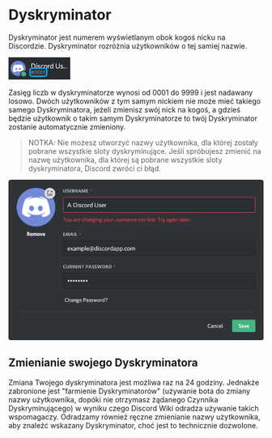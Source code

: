 <!-- TITLE: Dyskryminator -->
<!-- SUBTITLE: Informacje o Discordowych Dyskryminatorach -->

# Dyskryminator
Dyskryminator jest numerem wyświetlanym obok kogoś nicku na Discordzie. Dyskryminator rozróżnia użytkowników o tej samiej nazwie.

![Przykład Dyskryminatora](/uploads/discriminator-example.png "Przykład Dyskryminatora")

Zasięg liczb w dyskryminatorze wynosi od 0001 do 9999 i jest nadawany losowo. Dwóch użytkowników z tym samym nickiem nie może mieć takiego samego Dyskryminatora, jeżeli zmienisz swój nick na kogoś, a gdzieś będzie użytkownik o takim samym Dyskryminatorze to twój Dyskryminator zostanie automatycznie zmieniony.

 > NOTKA: Nie możesz utworzyć nazwy użytkownika, dla której zostały pobrane wszystkie sloty dyskryminujące. Jeśli spróbujesz zmienić na nazwę użytkownika, dla której są pobrane wszystkie sloty dyskryminatora, Discord zwróci ci błąd.

![Zmiana Nicku](/uploads/discriminator/usernamechange.png "Zmiana Nicku")

## Zmienianie swojego Dyskryminatora
Zmiana Twojego dyskryminatora jest możliwa raz na 24 godziny. Jednakże zabronione jest "farmienie Dyskryminatorów" (używanie bota do zmiany nazwy użytkownika, dopóki nie otrzymasz żądanego Czynnika Dyskryminującego) w wyniku czego Discord Wiki odradza używanie takich wspomagaczy. Odradzamy również ręczne zmienianie nazwy użytkownika, aby znaleźć wskazany Dyskryminator, choć jest to technicznie dozwolone.